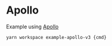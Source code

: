 # Apollo

Example using [Apollo](https://www.apollographql.com/docs/apollo-server/)

```bash
yarn workspace example-apollo-v3 {cmd}
```